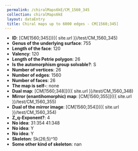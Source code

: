 ```yaml
--- 
 permalink: /chiralMaps6kE/CM_1560_345 
 collection: chiralMaps6kE
 layout: dataEntry
 title: Chiral maps up to 6000 edges - CM[1560;345]
---
```


- **ID**: [CM[1560;345]]({{ site.url }}/test/CM_1560_345)
- **Genus of the underlying surface**: 755
- **Length of the face**: 120
- **Valency**: 120
- **Length of the Petrie polygon**: 26
- **Is the automorphism group solvable?**: S
- **Number of vertices**: 26
- **Number of edges**: 1560
- **Number of faces**: 26
- **The map is self-**: none
- **Dual map**: [CM[1560;348]]({{ site.url }}/test/CM_1560_348)
- **Mirror (enantihomorphic) map**: [CM[1560;355]]({{ site.url }}/test/CM_1560_355)
- **Dual of the mirror image**: [CM[1560;354]]({{ site.url }}/test/CM_1560_354)
- **Z_q-Exponent?**: 4
- **No idea**:  31:354 41:348
- **No idea**: Y
- **No idea**: Y
- **Skeleton**: Sk(26;5)^10
- **Some other kind of skeleton**: nan
